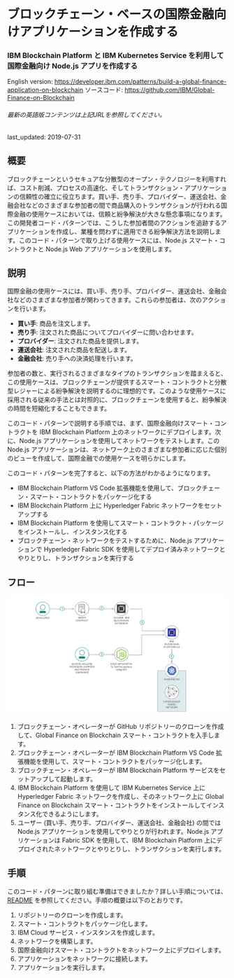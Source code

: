 # ブロックチェーン・ベースの国際金融向けアプリケーションを作成する

### IBM Blockchain Platform と IBM Kubernetes Service を利用して国際金融向け Node.js アプリを作成する

English version: https://developer.ibm.com/patterns/build-a-global-finance-application-on-blockchain
  ソースコード: https://github.com/IBM/Global-Finance-on-Blockchain

###### 最新の英語版コンテンツは上記URLを参照してください。
last_updated: 2019-07-31

 
## 概要

ブロックチェーンというセキュアな分散型のオープン・テクノロジーを利用すれば、コスト削減、プロセスの高速化、そしてトランザクション・アプリケーションの信頼性の確立に役立ちます。買い手、売り手、プロバイダー、運送会社、金融会社などのさまざまな参加者の間で商品購入のトランザクションが行われる国際金融の使用ケースにおいては、信頼と紛争解決が大きな懸念事項になります。この開発者コード・パターンでは、こうした参加者間のアクションを追跡するアプリケーションを作成し、業種を問わずに適用できる紛争解決方法を説明します。このコード・パターンで取り上げる使用ケースには、Node.js スマート・コントラクトと Node.js Web アプリケーションを使用します。

## 説明

国際金融の使用ケースには、買い手、売り手、プロバイダー、運送会社、金融会社などのさまざまな参加者が関わってきます。これらの参加者は、次のアクションを行います。

* **買い手**: 商品を注文します。
* **売り手**: 注文された商品についてプロバイダーに問い合わせます。
* **プロバイダー**: 注文された商品を提供します。
* **運送会社**: 注文された商品を配送します。
* **金融会社**: 売り手への決済処理を行います。

参加者の数と、実行されるさまざまなタイプのトランザクションを踏まえると、この使用ケースは、ブロックチェーンが提供するスマート・コントラクトと分散型レジャーによる紛争解決を説明するのに理想的です。このような使用ケースに採用される従来の手法とは対照的に、ブロックチェーンを使用すると、紛争解決の時間を短縮化することもできます。

このコード・パターンで説明する手順では、まず、国際金融向けスマート・コントラクトを IBM Blockchain Platform 上のネットワークにデプロイします。次に、Node.js アプリケーションを使用してネットワークをテストします。この Node.js アプリケーションは、ネットワーク上のさまざまな参加者に応じた個別のビューを作成して、国際金融での使用ケースを明らかにします。

このコード・パターンを完了すると、以下の方法がわかるようになります。

* IBM Blockchain Platform VS Code 拡張機能を使用して、ブロックチェーン・スマート・コントラクトをパッケージ化する
* IBM Blockchain Platform 上に Hyperledger Fabric ネットワークをセットアップする
* IBM Blockchain Platform を使用してスマート・コントラクト・パッケージをインストールし、インスタンス化する
* ブロックチェーン・ネットワークをテストするために、Node.js アプリケーションで Hyperledger Fabric SDK を使用してデプロイ済みネットワークとやりとりし、トランザクションを実行する

## フロー

![フロー](./images/flow-revised2.png)

1. ブロックチェーン・オペレーターが GitHub リポジトリーのクローンを作成して、Global Finance on Blockchain スマート・コントラクトを入手します。
1. ブロックチェーン・オペレーターが IBM Blockchain Platform VS Code 拡張機能を使用して、スマート・コントラクトをパッケージ化します。
1. ブロックチェーン・オペレーターが IBM Blockchain Platform サービスをセットアップして起動します。
1. IBM Blockchain Platform を使用して IBM Kubernetes Service 上に Hyperledger Fabric ネットワークを作成し、そのネットワーク上に Global Finance on Blockchain スマート・コントラクトをインストールしてインスタンス化できるようにします。
1. ユーザー (買い手、売り手、プロバイダー、運送会社、金融会社) の間では Node.js アプリケーションを使用してやりとりが行われます。Node.js アプリケーションは Fabric SDK を使用して、IBM Blockchain Platform 上にデプロイされたネットワークとやりとりし、トランザクションを実行します。

## 手順

このコード・パターンに取り組む準備はできましたか？詳しい手順については、[README](https://github.com/IBM/Global-Finance-on-Blockchain/blob/master/README.md) を参照してください。手順の概要は以下のとおりです。

1. リポジトリーのクローンを作成します。
1. スマート・コントラクトをパッケージ化します。
1. IBM Cloud サービス・インスタンスを作成します。
1. ネットワークを構築します。
1. 国際金融向けスマート・コントラクトをネットワーク上にデプロイします。
1. アプリケーションをネットワークに接続します。
1. アプリケーションを実行します。
